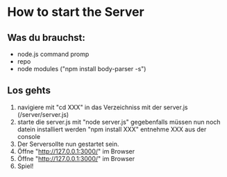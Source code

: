 # How to start the Server

## Was du brauchst:
- node.js command promp
- repo
- node modules ("npm install body-parser -s")

## Los gehts
1. navigiere mit "cd XXX" in das Verzeichniss mit der server.js (/server/server.js)
2. starte die server.js mit "node server.js"
  gegebenfalls müssen nun noch datein installiert werden "npm install XXX" entnehme XXX aus der console
3. Der Serversollte nun gestartet sein.
4. Öffne "http://127.0.0.1:3000/" im Browser
5. Öffne "http://127.0.0.1:3000/" im Browser
6. Spiel!
